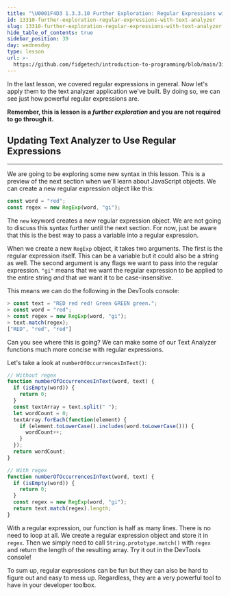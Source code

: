 ```yaml
---
title: "\U0001F4D3 1.3.3.10 Further Exploration: Regular Expressions with Text Analyzer"
id: 13310-further-exploration-regular-expressions-with-text-analyzer
slug: 13310-further-exploration-regular-expressions-with-text-analyzer
hide_table_of_contents: true
sidebar_position: 39
day: wednesday
type: lesson
url: >-
  https://github.com/fidgetech/introduction-to-programming/blob/main/3i_regex_with_text_analyzer.md
---
```


In the last lesson, we covered regular expressions in general. Now let's apply them to the text analyzer application we've built. By doing so, we can see just how powerful regular expressions are.

**Remember, this is lesson is a _further exploration_ and you are not required to go through it.** 

## Updating Text Analyzer to Use Regular Expressions
---

We are going to be exploring some new syntax in this lesson. This is a preview of the next section when we'll learn about JavaScript objects. We can create a new regular expression object like this:

```js
const word = "red";
const regex = new RegExp(word, "gi");
```

The `new` keyword creates a new regular expression object. We are not going to discuss this syntax further until the next section. For now, just be aware that this is the best way to pass a variable into a regular expression.

When we create a new `RegExp` object, it takes two arguments. The first is the regular expression itself. This can be a variable but it could also be a string as well. The second argument is any flags we want to pass into the regular expression. `"gi"` means that we want the regular expression to be applied to the entire string _and_ that we want it to be case-insensitive.

This means we can do the following in the DevTools console:

```js
> const text = "RED red red! Green GREEN green.";
> const word = "red";
> const regex = new RegExp(word, "gi");
> text.match(regex);
["RED", "red", "red"]
```

Can you see where this is going? We can make some of our Text Analyzer functions much more concise with regular expressions.

Let's take a look at `numberOfOccurrencesInText()`:

```js
// Without regex
function numberOfOccurrencesInText(word, text) {
  if (isEmpty(word)) {
    return 0;
  }
  const textArray = text.split(" ");
  let wordCount = 0;
  textArray.forEach(function(element) {
    if (element.toLowerCase().includes(word.toLowerCase())) {
      wordCount++;
    }
  });
  return wordCount;
}

// With regex
function numberOfOccurrencesInText(word, text) {
  if (isEmpty(word)) {
    return 0;
  }
  const regex = new RegExp(word, "gi");
  return text.match(regex).length;
}
```

With a regular expression, our function is half as many lines. There is no need to loop at all. We create a regular expression object and store it in `regex`. Then we simply need to call `String.prototype.match()` with `regex` and return the length of the resulting array. Try it out in the DevTools console!

To sum up, regular expressions can be fun but they can also be hard to figure out and easy to mess up. Regardless, they are a very powerful tool to have in your developer toolbox.